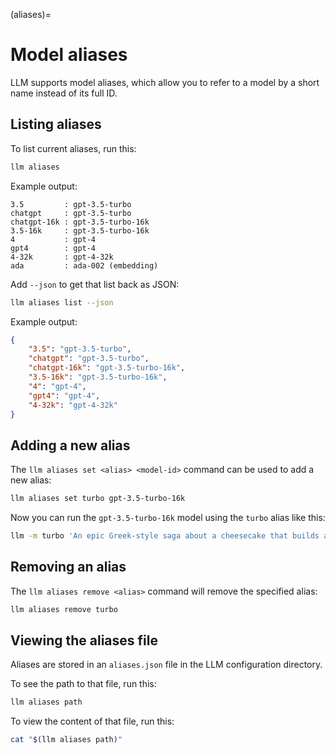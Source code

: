 (aliases)=
# Model aliases

LLM supports model aliases, which allow you to refer to a model by a short name instead of its full ID.

## Listing aliases

To list current aliases, run this:

```bash
llm aliases
```
Example output:

<!-- [[[cog
from click.testing import CliRunner
from llm.cli import cli
result = CliRunner().invoke(cli, ["aliases", "list"])
cog.out("```\n{}```".format(result.output))
]]] -->
```
3.5         : gpt-3.5-turbo
chatgpt     : gpt-3.5-turbo
chatgpt-16k : gpt-3.5-turbo-16k
3.5-16k     : gpt-3.5-turbo-16k
4           : gpt-4
gpt4        : gpt-4
4-32k       : gpt-4-32k
ada         : ada-002 (embedding)
```
<!-- [[[end]]] -->

Add `--json` to get that list back as JSON:

```bash
llm aliases list --json
```
Example output:
```json
{
    "3.5": "gpt-3.5-turbo",
    "chatgpt": "gpt-3.5-turbo",
    "chatgpt-16k": "gpt-3.5-turbo-16k",
    "3.5-16k": "gpt-3.5-turbo-16k",
    "4": "gpt-4",
    "gpt4": "gpt-4",
    "4-32k": "gpt-4-32k"
}
```

## Adding a new alias

The `llm aliases set <alias> <model-id>` command can be used to add a new alias:

```bash
llm aliases set turbo gpt-3.5-turbo-16k
```
Now you can run the `gpt-3.5-turbo-16k` model using the `turbo` alias like this:

```bash
llm -m turbo 'An epic Greek-style saga about a cheesecake that builds a SQL database from scratch'
```

## Removing an alias

The `llm aliases remove <alias>` command will remove the specified alias:

```bash
llm aliases remove turbo
```

## Viewing the aliases file

Aliases are stored in an `aliases.json` file in the LLM configuration directory.

To see the path to that file, run this:

```bash
llm aliases path
```
To view the content of that file, run this:

```bash
cat "$(llm aliases path)"
```